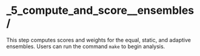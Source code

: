 # _5_compute_and_score__ensembles/

This step computes scores and weights for the equal, static, and adaptive ensembles.
Users can run the command `make` to begin analysis.

